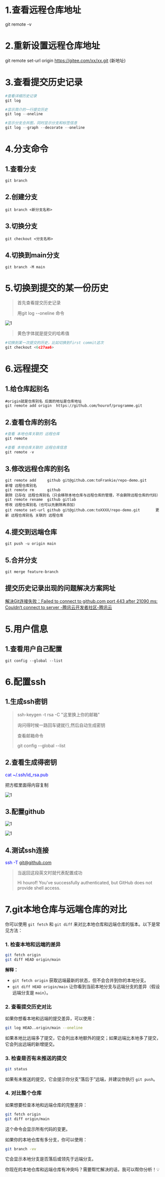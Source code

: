 # 1.查看远程仓库地址

git remote -v

# 2.重新设置远程仓库地址

git remote set-url origin https://gitee.com/xx/xx.git (新地址)

# 3.查看提交历史记录

```python
#查看详细历史记录
git log

#显示简介的一行提交历史
git log --oneline

#显示分支合并图，同时显示分支和标签信息
git log --graph --decorate --oneline
```

# 4.分支命令

## 1.查看分支

```
git branch
```

## 2.创建分支

```
git branch <新分支名称>
```

## 3.切换分支

```
git checkout <分支名称>
```

## 4.切换到main分支

```
git branch -M main
```



# 5.切换到提交的某一份历史

> 首先查看提交历史记录
>
> 用git log  --oneline 命令

![1](img\1.png)

> 黄色字体就是提交的哈希值

```python
#切换到某一次提交的历史，比如切换到first commit这次
git checkout <6c27aa6>
```

# 6.远程提交

## 1.给仓库起别名

```
#origin就是仓库别名 后面的地址是仓库地址
git remote add origin  https://github.com/hourof/programme.git
```

## 2.查看仓库的别名

```python
#查看 本地仓库关联的 远程仓库
git remote

#查看 本地仓库关联的 远程仓库信息
git remote -v
```

## 3.修改远程仓库的别名

```
git remote add     github git@github.com:toFrankie/repo-demo.git        新增 远程仓库别名
git remote rm      github                                                删除 已存在 远程仓库别名（只会移除本地仓库与远程仓库的管理，不会删除远程仓库的代码）
git remote rename  github gitlab                                     修改 远程仓库别名（也可以先删除再添加）
git remote set-url github git@github.com:toXXXX/repo-demo.git       更新 远程仓库别名 关联的 远程仓库

```

 ## 4.提交到远端仓库

```
git push -u origin main
```

## 5.合并分支

```
git merge feature-branch
```



## 提交历史记录出现的问题解决方案网址

[解决Git连接失败：Failed to connect to github.com port 443 after 21090 ms: Couldn‘t connect to server ‍-腾讯云开发者社区-腾讯云](https://cloud.tencent.com/developer/article/2405656)

# 5.用户信息

## 1.查看用户自己配置

```
git config --global --list
```

# 6.配置ssh

## 1.生成ssh密钥

> ssh-keygen -t rsa -C "这里换上你的邮箱"
>
> 询问得时候一路回车键就行,然后自动生成密钥
>
> 
>
> 查看邮箱命令
>
> git config --global --list

## 2.查看生成得密钥
<font color=Blue>cat ~/.ssh/id_rsa.pub</font>

把方框里面得内容复制

![1](img\ssh.png)

## 3.配置github

![1](img/4.png)

![1](img/5.png)

## 4.测试ssh连接
<font color="Blue">ssh -T git@github.com</font>

> 当返回这段英文时就代表配置成功
>
> Hi hourof! You've successfully authenticated, but GitHub does not provide shell access.

# 7.git本地仓库与远端仓库的对比

你可以使用 `git fetch` 和 `git diff` 来对比本地仓库和远端仓库的版本。以下是常见方法：

### 1. **检查本地和远端的差异**
```bash
git fetch origin
git diff HEAD origin/main
```
**解释：**
- `git fetch origin` 获取远端最新的状态，但不会合并到你的本地分支。
- `git diff HEAD origin/main` 让你看到当前本地分支与远端分支的差异（假设远端分支是 `main`）。

### 2. **查看提交历史对比**
如果你想看本地和远端的提交差异，可以使用：
```bash
git log HEAD..origin/main --oneline
```
如果本地比远端多了提交，它会列出本地额外的提交；如果远端比本地多了提交，它会列出远端的新增提交。

### 3. **检查是否有未推送的提交**
```bash
git status
```
如果有未推送的提交，它会提示你分支“落后于”远端，并建议你执行 `git push`。

### 4. **对比整个仓库**
如果想要检查本地和远端仓库的完整差异：
```bash
git fetch origin
git diff origin/main
```
这个命令会显示所有代码的变更。

如果你的本地仓库有多分支，你可以使用：
```bash
git branch -vv
```
它会显示本地分支是否落后或领先于远端分支。

你现在的本地仓库和远端仓库有冲突吗？需要帮忙解决的话，我可以帮你分析！💡
